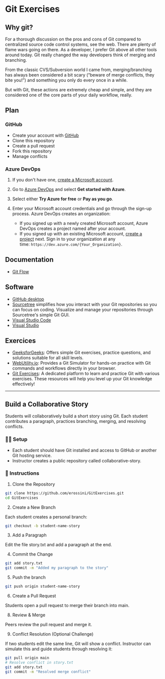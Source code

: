 # Git Exercises

## Why git?

For a thorough discussion on the pros and cons of Git compared to centralized source code control systems, see the web. There are plenty of flame wars going on there. As a developer, I prefer Git above all other tools around today. Git really changed the way developers think of merging and branching.

From the classic CVS/Subversion world I came from, merging/branching has always been considered a bit scary (“beware of merge conflicts, they bite you!”) and something you only do every once in a while.

But with Git, these actions are extremely cheap and simple, and they are considered one of the core parts of your daily workflow, really.

## Plan

### GitHub

- Create your account with [GitHub](https://github.com/)
- Clone this repository
- Create a pull request
- Fork this repository
- Manage conflicts

### Azure DevOps

1.  If you don't have one, [create a Microsoft account](https://azure.microsoft.com/services/devops/).
    
2.  Go to [Azure DevOps](https://azure.microsoft.com/services/devops/) and select **Get started with Azure**.
    
3.  Select either **Try Azure for free** or **Pay as you go**.
    
4.  Enter your Microsoft account credentials and go through the sign-up process.
    Azure DevOps creates an organization:
    *   If you signed up with a newly created Microsoft account, Azure DevOps creates a project named after your account.
    *   If you signed up with an existing Microsoft account, [create a project](https://learn.microsoft.com/en-us/azure/devops/organizations/projects/create-project?view=azure-devops) next.
    Sign in to your organization at any time: `https://dev.azure.com/{Your_Organization}`.

## Documentation

- [Git Flow](https://puresourcecode.com/tools/a-successful-git-branching-model/)

## Software

- [GitHub desktop](https://desktop.github.com/download/)
- [Sourcetree](https://www.sourcetreeapp.com/) simplifies how you interact with your Git repositories so you can focus on coding. Visualize and manage your repositories through Sourcetree's simple Git GUI.
- [Visual Studio Code](https://apps.microsoft.com/detail/xp9khm4bk9fz7q?launch=true&mode=full&hl=en-gb&gl=gb&ocid=bingwebsearch)
- [Visual Studio](https://visualstudio.microsoft.com/downloads/)

## Exercices

- [GeeksforGeeks](https://www.geeksforgeeks.org/git/git-exercise/): Offers simple Git exercises, practice questions, and solutions suitable for all skill levels. 
- [WebUtility.io](https://webutility.io/git-simulator-online): Provides a Git Simulator for hands-on practice with Git commands and workflows directly in your browser.
- [Git Exercises](https://gitexercises.fracz.com/): A dedicated platform to learn and practice Git with various exercises. These resources will help you level up your Git knowledge effectively!

---

## Build a Collaborative Story

Students will collaboratively build a short story using Git. Each student contributes a paragraph, practices branching, merging, and resolving conflicts.

### 🧑‍🏫 Setup

- Each student should have Git installed and access to GitHub or another Git hosting service.
- Instructor creates a public repository called collaborative-story.

### 📝 Instructions

1. Clone the Repository

```bash
git clone https://github.com/erossini/GitExercises.git
cd GitExercises
```

2. Create a New Branch

Each student creates a personal branch:

```bash
git checkout -b student-name-story
```

3. Add a Paragraph

Edit the file story.txt and add a paragraph at the end.

4. Commit the Change

```bash
git add story.txt
git commit -m "Added my paragraph to the story"
```

5. Push the branch

```bash
git push origin student-name-story
```

6. Create a Pull Request

Students open a pull request to merge their branch into main.

8. Review & Merge

Peers review the pull request and merge it.

9. Conflict Resolution (Optional Challenge)

If two students edit the same line, Git will show a conflict. Instructor can simulate this and guide students through resolving it:

```bash
git pull origin main
# Resolve conflict in story.txt
git add story.txt
git commit -m "Resolved merge conflict"
```
